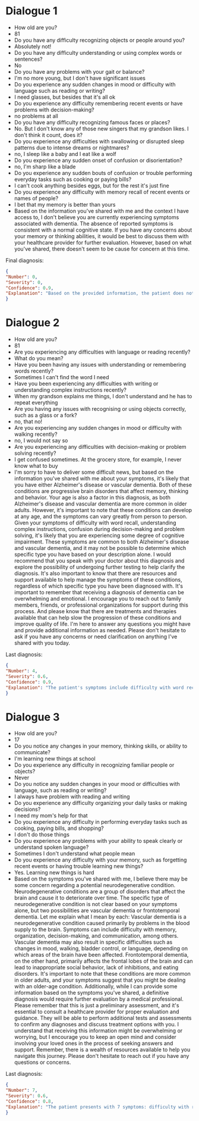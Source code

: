# Dialogue 1

- How old are you?
- 81
- Do you have any difficulty recognizing objects or people around you?
- Absolutely not!
- Do you have any difficulty understanding or using complex words or sentences?
- No
- Do you have any problems with your gait or balance?
- I'm no more young, but I don't have significant issues
- Do you experience any sudden changes in mood or difficulty with language such as reading or writing?
- I need glasses, but besides that it's all ok
- Do you experience any difficulty remembering recent events or have problems with decision-making?
- no problems at all
- Do you have any difficulty recognizing famous faces or places?
- No. But I don't know any of those new singers that my grandson likes. I don't think it count, does it?
- Do you experience any difficulties with swallowing or disrupted sleep patterns due to intense dreams or nightmares?
- no, I sleep like a baby and I eat like a wolf
- Do you experience any sudden onset of confusion or disorientation?
- no, I'm sharp like a blade
- Do you experience any sudden bouts of confusion or trouble performing everyday tasks such as cooking or paying bills?
- I can't cook anything besides eggs, but for the rest it's just fine
- Do you experience any difficulty with memory recall of recent events or names of people?
- I bet that my memory is better than yours
- Based on the information you've shared with me and the context I have access to, I don't believe you are currently experiencing symptoms associated with dementia. The absence of reported symptoms is consistent with a normal cognitive state. If you have any concerns about your memory or thinking abilities, it would be best to discuss them with your healthcare provider for further evaluation. However, based on what you've shared, there doesn't seem to be cause for concern at this time.

Final diagnosis:
```json
{
"Number": 0,
"Severity": 0,
"Confidence": 0.9,
"Explanation": "Based on the provided information, the patient does not report any symptoms of dementia as defined in the context. The absence of reported symptoms is consistent with a normal cognitive state."
}
```

# Dialogue 2

- How old are you?
- 81
- Are you experiencing any difficulties with language or reading recently?
- What do you mean?
- Have you been having any issues with understanding or remembering words recently?
- Sometimes I can't find the word I need
- Have you been experiencing any difficulties with writing or understanding complex instructions recently?
- When my grandson explains me things, I don't understand and he has to repeat everything
- Are you having any issues with recognising or using objects correctly, such as a glass or a fork?
- no, that no!
- Are you experiencing any sudden changes in mood or difficulty with walking recently?
- no, I would not say so
- Are you experiencing any difficulties with decision-making or problem solving recently?
- I get confused sometimes. At the grocery store, for example, I never know what to buy
- I'm sorry to have to deliver some difficult news, but based on the information you've shared with me about your symptoms, it's likely that you have either Alzheimer's disease or vascular dementia. Both of these conditions are progressive brain disorders that affect memory, thinking and behavior.
Your age is also a factor in this diagnosis, as both Alzheimer's disease and vascular dementia are more common in older adults. However, it's important to note that these conditions can develop at any age, and the symptoms can vary greatly from person to person.
Given your symptoms of difficulty with word recall, understanding complex instructions, confusion during decision-making and problem solving, it's likely that you are experiencing some degree of cognitive impairment. These symptoms are common to both Alzheimer's disease and vascular dementia, and it may not be possible to determine which specific type you have based on your description alone.
I would recommend that you speak with your doctor about this diagnosis and explore the possibility of undergoing further testing to help clarify the diagnosis. It's also important to know that there are resources and support available to help manage the symptoms of these conditions, regardless of which specific type you have been diagnosed with.
It's important to remember that receiving a diagnosis of dementia can be overwhelming and emotional. I encourage you to reach out to family members, friends, or professional organizations for support during this process. And please know that there are treatments and therapies available that can help slow the progression of these conditions and improve quality of life.
I'm here to answer any questions you might have and provide additional information as needed. Please don't hesitate to ask if you have any concerns or need clarification on anything I've shared with you today.

Last diagnosis:
```json
{
"Number": 4,
"Severity": 0.6,
"Confidence": 0.9,
"Explanation": "The patient's symptoms include difficulty with word recall, understanding complex instructions, confusion during decision-making and problem solving. These are common symptoms of both Alzheimer's disease and vascular dementia. Given the patient's age and the non-specific nature of the symptoms, it is likely that this individual has one of these conditions. The severity of the condition is assessed as moderate based on the number and persistence of symptoms."
}
```

# Dialogue 3

- How old are you?
- 17
- Do you notice any changes in your memory, thinking skills, or ability to communicate?
- I'm learning new things at school
- Do you experience any difficulty in recognizing familiar people or objects?
- Never
- Do you notice any sudden changes in your mood or difficulties with language, such as reading or writing?
- I always have problem with reading and writing
- Do you experience any difficulty organizing your daily tasks or making decisions?
- I need my mom's help for that
- Do you experience any difficulty in performing everyday tasks such as cooking, paying bills, and shopping?
- I don't do those things
- Do you experience any problems with your ability to speak clearly or understand spoken language?
- Sometimes I don't understand what people mean
- Do you experience any difficulty with your memory, such as forgetting recent events or having trouble learning new things?
- Yes. Learning new things is hard
- Based on the symptoms you've shared with me, I believe there may be some concern regarding a potential neurodegenerative condition. Neurodegenerative conditions are a group of disorders that affect the brain and cause it to deteriorate over time. The specific type of neurodegenerative condition is not clear based on your symptoms alone, but two possibilities are vascular dementia or frontotemporal dementia.
Let me explain what I mean by each:
Vascular dementia is a neurodegenerative condition caused primarily by problems in the blood supply to the brain. Symptoms can include difficulty with memory, organization, decision-making, and communication, among others. Vascular dementia may also result in specific difficulties such as changes in mood, walking, bladder control, or language, depending on which areas of the brain have been affected.
Frontotemporal dementia, on the other hand, primarily affects the frontal lobes of the brain and can lead to inappropriate social behavior, lack of inhibitions, and eating disorders.
It's important to note that these conditions are more common in older adults, and your symptoms suggest that you might be dealing with an older-age condition. Additionally, while I can provide some information based on the symptoms you've shared, a definitive diagnosis would require further evaluation by a medical professional.
Please remember that this is just a preliminary assessment, and it's essential to consult a healthcare provider for proper evaluation and guidance. They will be able to perform additional tests and assessments to confirm any diagnoses and discuss treatment options with you.
I understand that receiving this information might be overwhelming or worrying, but I encourage you to keep an open mind and consider involving your loved ones in the process of seeking answers and support. Remember, there is a wealth of resources available to help you navigate this journey. Please don't hesitate to reach out if you have any questions or concerns.

Last diagnosis:
```json
{
"Number": 7,
"Severity": 0.6,
"Confidence": 0.8,
"Explanation": "The patient presents with 7 symptoms: difficulty with reading and writing, organizing daily tasks, making decisions, learning new information, language understanding, memory retention, and occasional difficulties. Based on the context provided, these symptoms are most consistent with a neurodegenerative condition such as vascular dementia or frontotemporal dementia. However, it is important to note that these conditions are not typical in individuals under 18 years old. This information alone does not provide enough evidence to definitively diagnose a condition or determine its severity. A medical professional should be consulted for proper evaluation."
}
```
